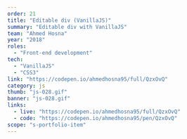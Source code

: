 ```yaml
---
order: 21
title: "Editable div (VanillaJS)"
summary: "Editable div with VanillaJS"
team: "Ahmed Hosna"
year: "2018"
roles:
  - "Front-end development"
tech:
  - "VanillaJS"
  - "CSS3"
link: "https://codepen.io/ahmedhosna95/full/QzxOvQ"
category: js
thumb: "js-028.gif"
banner: "js-028.gif"
links:
  - live: "https://codepen.io/ahmedhosna95/full/QzxOvQ"
  - code: "https://codepen.io/ahmedhosna95/pen/QzxOvQ"
scope: "s-portfolio-item"
---
```


